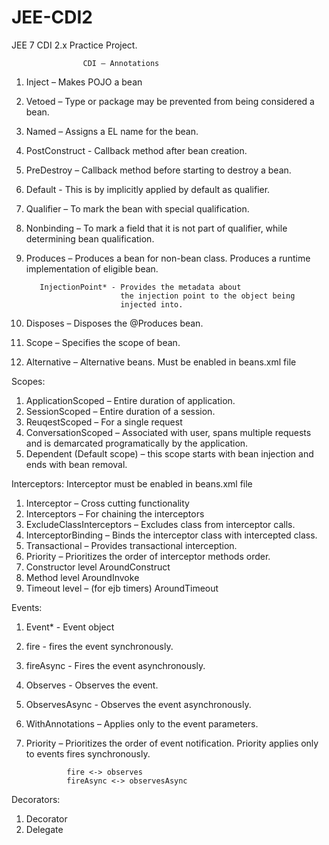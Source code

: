 # JEE-CDI2
JEE 7 CDI 2.x Practice Project.



					CDI – Annotations


1. Inject – Makes POJO a bean
2. Vetoed – Type or package may be prevented from being considered a bean.
3. Named – Assigns a EL name for the bean.
4. PostConstruct  - Callback method after bean creation.                   
5. PreDestroy – Callback method before starting to destroy a bean.


6. Default - This is by implicitly applied by default as qualifier.
7. Qualifier – To mark the bean with special qualification.
8. Nonbinding – To mark a field that it is not part of qualifier, while determining bean 				qualification.


9. Produces – Produces a bean for non-bean class. 
 Produces a runtime implementation of eligible bean.

          InjectionPoint* - Provides the metadata about 
							the injection point to the object being
							injected into.
10. Disposes – Disposes the @Produces bean.


11. Scope – Specifies the scope of bean.
12. Alternative – Alternative beans. Must be enabled in beans.xml file



Scopes:
1. ApplicationScoped – Entire duration of application.
2. SessionScoped – Entire duration of a session.
3. ReuqestScoped – For a single request
4. ConversationScoped – Associated with user, spans multiple requests and is demarcated
 programatically by the application.
5. Dependent (Default scope) – this scope starts with bean injection and ends with bean removal.




Interceptors: 
	Interceptor must be enabled in beans.xml file
1. Interceptor – Cross cutting functionality
2. Interceptors – For chaining the interceptors
3. ExcludeClassInterceptors – Excludes class from interceptor calls.
4. InterceptorBinding – Binds the interceptor class with intercepted class.
5. Transactional – Provides transactional interception.
6. Priority – Prioritizes the order of interceptor methods order.
7. Constructor level
AroundConstruct
8. Method level
AroundInvoke
9. Timeout level – (for ejb timers)
AroundTimeout



Events:   

1. Event* - Event object
2. fire - fires the event synchronously.
3. fireAsync - Fires the event asynchronously.
4. Observes - Observes the event.
5. ObservesAsync - Observes the event asynchronously.
6. WithAnnotations – Applies only to the event parameters.
7. Priority – Prioritizes the order of event notification.
				Priority applies only to events fires synchronously.
				
				fire <-> observes
				fireAsync <-> observesAsync

Decorators:
1. Decorator
2. Delegate